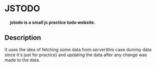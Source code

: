 # **JSTODO**
#### &emsp; **jstodo is a small js practice todo website.**

## **Description**
It uses the idea of fetching some data from server(this case dummy data since it's just for practice) and updating the data after any change was made to the data.